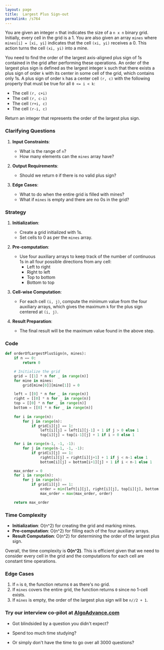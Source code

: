 ```yaml
---
layout: page
title:  Largest Plus Sign-out
permalink: /s764
---
```


You are given an integer `n` that indicates the size of a `n x n` binary grid. Initially, every cell in the grid is a 1. You are also given an array `mines` where `mines[i] = [xi, yi]` indicates that the cell `(xi, yi)` receives a 0. This action turns the cell `(xi, yi)` into a mine.

You need to find the order of the largest axis-aligned plus sign of 1s contained in the grid after performing these operations. An order of the largest plus sign is defined as the largest integer `k` such that there exists a plus sign of order `k` with its center in some cell of the grid, which contains only 1s. A plus sign of order `k` has a center cell `(r, c)` with the following property that must be true for all `0 <= i < k`:
- The cell `(r, c+i)`
- The cell `(r, c-i)`
- The cell `(r+i, c)`
- The cell `(r-i, c)`

Return an integer that represents the order of the largest plus sign.


### Clarifying Questions

1. **Input Constraints**:
   - What is the range of `n`?
   - How many elements can the `mines` array have?

2. **Output Requirements**:
   - Should we return `0` if there is no valid plus sign?

3. **Edge Cases**:
   - What to do when the entire grid is filled with mines?
   - What if `mines` is empty and there are no 0s in the grid?

### Strategy

1. **Initialization**:
   - Create a grid initialized with 1s.
   - Set cells to 0 as per the `mines` array.

2. **Pre-computation**:
   - Use four auxiliary arrays to keep track of the number of continuous 1s in all four possible directions from any cell:
     - Left to right
     - Right to left
     - Top to bottom
     - Bottom to top

3. **Cell-wise Computation**:
   - For each cell `(i, j)`, compute the minimum value from the four auxiliary arrays, which gives the maximum `k` for the plus sign centered at `(i, j)`.

4. **Result Preparation**:
   - The final result will be the maximum value found in the above step.

### Code

```python
def orderOfLargestPlusSign(n, mines):
    if n == 0:
        return 0

    # Initialize the grid
    grid = [[1] * n for _ in range(n)]
    for mine in mines:
        grid[mine[0]][mine[1]] = 0

    left = [[0] * n for _ in range(n)]
    right = [[0] * n for _ in range(n)]
    top = [[0] * n for _ in range(n)]
    bottom = [[0] * n for _ in range(n)]
    
    for i in range(n):
        for j in range(n):
            if grid[i][j] == 1:
                left[i][j] = left[i][j-1] + 1 if j > 0 else 1
                top[i][j] = top[i-1][j] + 1 if i > 0 else 1

    for i in range(n-1, -1, -1):
        for j in range(n-1, -1, -1):
            if grid[i][j] == 1:
                right[i][j] = right[i][j+1] + 1 if j < n-1 else 1
                bottom[i][j] = bottom[i+1][j] + 1 if i < n-1 else 1

    max_order = 0
    for i in range(n):
        for j in range(n):
            if grid[i][j] == 1:
                order = min(left[i][j], right[i][j], top[i][j], bottom[i][j])
                max_order = max(max_order, order)

    return max_order
```

### Time Complexity

- **Initialization**: O(n^2) for creating the grid and marking mines.
- **Pre-computation**: O(n^2) for filling each of the four auxiliary arrays.
- **Result Computation**: O(n^2) for determining the order of the largest plus sign.

Overall, the time complexity is **O(n^2)**. This is efficient given that we need to consider every cell in the grid and the computations for each cell are constant time operations.

### Edge Cases

1. If `n` is `0`, the function returns `0` as there's no grid.
2. If `mines` covers the entire grid, the function returns `0` since no 1-cell exists.
3. If `mines` is empty, the order of the largest plus sign will be `n//2 + 1`.


### Try our interview co-pilot at [AlgoAdvance.com](https://algoAdvance.com)

- Got blindsided by a question you didn't expect?

- Spend too much time studying?

- Or simply don't have the time to go over all 3000 questions?


